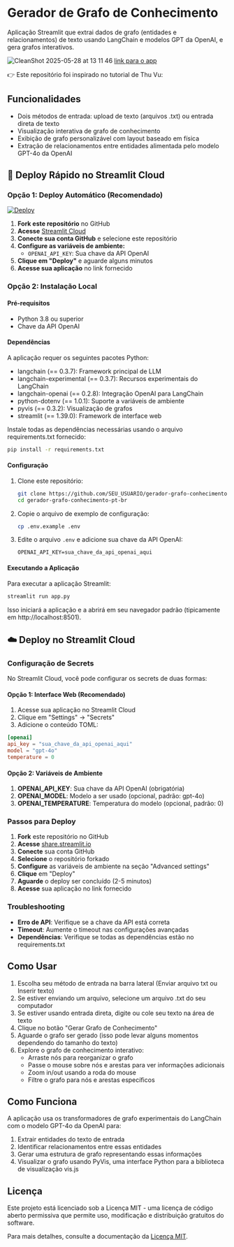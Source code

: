 # Gerador de Grafo de Conhecimento

Aplicação Streamlit que extrai dados de grafo (entidades e relacionamentos) de texto usando LangChain e modelos GPT da OpenAI, e gera grafos interativos.

![CleanShot 2025-05-28 at 13 11 46](https://github.com/user-attachments/assets/4fef9158-8dd8-432d-bb8a-b53953a82c6c)
[link para o app](https://gerador-grafo-conhecimento-pt-br.streamlit.app/)

👉 Este repositório foi inspirado no tutorial de Thu Vu:

## Funcionalidades

- Dois métodos de entrada: upload de texto (arquivos .txt) ou entrada direta de texto
- Visualização interativa de grafo de conhecimento
- Exibição de grafo personalizável com layout baseado em física
- Extração de relacionamentos entre entidades alimentada pelo modelo GPT-4o da OpenAI

## 🚀 Deploy Rápido no Streamlit Cloud

### Opção 1: Deploy Automático (Recomendado)

[![Deploy](https://static.streamlit.io/badges/streamlit_badge_black_white.svg)](https://share.streamlit.io/deploy)

1. **Fork este repositório** no GitHub
2. **Acesse** [Streamlit Cloud](https://share.streamlit.io/)
3. **Conecte sua conta GitHub** e selecione este repositório
4. **Configure as variáveis de ambiente:**
   - `OPENAI_API_KEY`: Sua chave da API OpenAI
5. **Clique em "Deploy"** e aguarde alguns minutos
6. **Acesse sua aplicação** no link fornecido

### Opção 2: Instalação Local

#### Pré-requisitos

- Python 3.8 ou superior
- Chave da API OpenAI

#### Dependências

A aplicação requer os seguintes pacotes Python:

- langchain (== 0.3.7): Framework principal de LLM
- langchain-experimental (== 0.3.7): Recursos experimentais do LangChain
- langchain-openai (== 0.2.8): Integração OpenAI para LangChain
- python-dotenv (== 1.0.1): Suporte a variáveis de ambiente
- pyvis (== 0.3.2): Visualização de grafos
- streamlit (== 1.39.0): Framework de interface web

Instale todas as dependências necessárias usando o arquivo requirements.txt fornecido:

```bash
pip install -r requirements.txt
```

#### Configuração

1. Clone este repositório:
   ```bash
   git clone https://github.com/SEU_USUARIO/gerador-grafo-conhecimento-pt-br.git
   cd gerador-grafo-conhecimento-pt-br
   ```

2. Copie o arquivo de exemplo de configuração:
   ```bash
   cp .env.example .env
   ```

3. Edite o arquivo `.env` e adicione sua chave da API OpenAI:
   ```
   OPENAI_API_KEY=sua_chave_da_api_openai_aqui
   ```

#### Executando a Aplicação

Para executar a aplicação Streamlit:

```bash
streamlit run app.py
```

Isso iniciará a aplicação e a abrirá em seu navegador padrão (tipicamente em http://localhost:8501).

## ☁️ Deploy no Streamlit Cloud

### Configuração de Secrets

No Streamlit Cloud, você pode configurar os secrets de duas formas:

#### **Opção 1: Interface Web (Recomendado)**
1. Acesse sua aplicação no Streamlit Cloud
2. Clique em "Settings" → "Secrets"
3. Adicione o conteúdo TOML:

```toml
[openai]
api_key = "sua_chave_da_api_openai_aqui"
model = "gpt-4o"
temperature = 0
```

#### **Opção 2: Variáveis de Ambiente**
1. **OPENAI_API_KEY**: Sua chave da API OpenAI (obrigatória)
2. **OPENAI_MODEL**: Modelo a ser usado (opcional, padrão: gpt-4o)
3. **OPENAI_TEMPERATURE**: Temperatura do modelo (opcional, padrão: 0)

### Passos para Deploy

1. **Fork** este repositório no GitHub
2. **Acesse** [share.streamlit.io](https://share.streamlit.io/)
3. **Conecte** sua conta GitHub
4. **Selecione** o repositório forkado
5. **Configure** as variáveis de ambiente na seção "Advanced settings"
6. **Clique** em "Deploy"
7. **Aguarde** o deploy ser concluído (2-5 minutos)
8. **Acesse** sua aplicação no link fornecido

### Troubleshooting

- **Erro de API**: Verifique se a chave da API está correta
- **Timeout**: Aumente o timeout nas configurações avançadas
- **Dependências**: Verifique se todas as dependências estão no requirements.txt

## Como Usar

1. Escolha seu método de entrada na barra lateral (Enviar arquivo txt ou Inserir texto)
2. Se estiver enviando um arquivo, selecione um arquivo .txt do seu computador
3. Se estiver usando entrada direta, digite ou cole seu texto na área de texto
4. Clique no botão "Gerar Grafo de Conhecimento"
5. Aguarde o grafo ser gerado (isso pode levar alguns momentos dependendo do tamanho do texto)
6. Explore o grafo de conhecimento interativo:
   - Arraste nós para reorganizar o grafo
   - Passe o mouse sobre nós e arestas para ver informações adicionais
   - Zoom in/out usando a roda do mouse
   - Filtre o grafo para nós e arestas específicos

## Como Funciona

A aplicação usa os transformadores de grafo experimentais do LangChain com o modelo GPT-4o da OpenAI para:
1. Extrair entidades do texto de entrada
2. Identificar relacionamentos entre essas entidades
3. Gerar uma estrutura de grafo representando essas informações
4. Visualizar o grafo usando PyVis, uma interface Python para a biblioteca de visualização vis.js

## Licença

Este projeto está licenciado sob a Licença MIT - uma licença de código aberto permissiva que permite uso, modificação e distribuição gratuitos do software.

Para mais detalhes, consulte a documentação da [Licença MIT](https://opensource.org/licenses/MIT).
